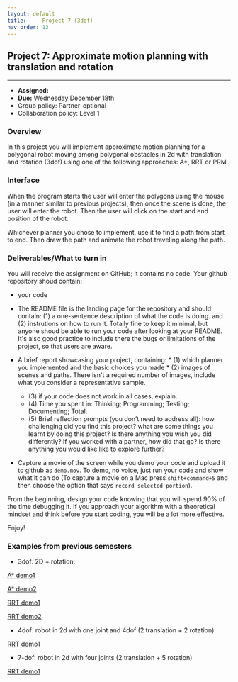 ```yaml
---
layout: default 
title: ----Project 7 (3dof)
nav_order: 13
---
```




## Project 7:  Approximate motion planning with translation and rotation 


*** 
* __Assigned:__ 
* __Due:__  Wednesday December 18th
* Group policy: Partner-optional 
* Collaboration policy: Level 1


### Overview

In this project you will implement approximate motion planning for a
polygonal robot moving among polygonal obstacles in 2d with
translation and rotation (3dof) using one of the following approaches:
A*, RRT or PRM .


### Interface 

When the program starts the user will enter the polygons using the
mouse (in a manner similar to previous projects), then once the scene
is done, the user will enter the robot. Then the user will click on
the start and end position of the robot.

Whichever planner you chose to implement, use it to find a path from
start to end.  Then draw the path and animate the robot traveling
along the path.





### Deliverables/What to turn in

You will receive the assignment on GitHub; it contains no code. Your github repository shoud contain:

* your code 

* The README file is the landing page for the repository and should
contain: (1) a one-sentence description of what the code is doing. and
(2) instrutions on how to run it. Totally fine to keep it minimal, but
anyone shoud be able to run your code after looking at your
README. It's also good practice to include there the bugs or
limitations of the project, so that users are aware.

* A brief report showcasing your project, containing:
    	* (1) which planner you implemented and the basic choices you made 
    	* (2) images of scenes and paths.  There isn't a required number of images, include what you consider a representative sample. 
	* (3) if your code does not work in all cases, explain.
	* (4) Time you spent in: Thinking; Programming; Testing; Documenting; Total.
	* (5) Brief reflection prompts (you don’t need to address all): how
challenging did you find this project? what are some things you learnt
by doing this project? Is there anything you wish you did differently?
If you worked with a partner, how did that go? Is there anything you would like  like to
explore further?

* Capture a movie of the screen while you demo your code and upload it
  to github as `demo.mov`. To demo, no voice, just run your code and
  show what it can do (To capture a movie on a Mac press
  `shift+command+5` and then choose the option that says `record
  selected portion`).


From the beginning, design your code knowing that you will spend 90%
of the time debugging it. If you approach your algorithm with a
theoretical mindset and think before you start coding, you will be a
lot more effective.

Enjoy! 

### Examples from previous semesters

* 3dof: 2D + rotation:
  
<a href="https://tildesites.bowdoin.edu/~ltoma/teaching/cs3250-CompGeom/demos/planning/demo-annadanielle.mov">A* demo1</a>

<a href="https://tildesites.bowdoin.edu/~ltoma/teaching/cs3250-CompGeom/demos/planning/demo-caspian.mov">A* demo2</a> 

<a href="https://tildesites.bowdoin.edu/~ltoma/teaching/cs3250-CompGeom/demos/planning/demo-kevinwill_rrt1.mov">RRT demo1</a> 

<a href="https://tildesites.bowdoin.edu/~ltoma/teaching/cs3250-CompGeom/demos/planning/demo-kevinwill_rrt2.mov">RRT demo2</a>

* 4dof: robot in 2d with one joint and 4dof (2 translation + 2 rotation)

<a href="https://tildesites.bowdoin.edu/~ltoma/teaching/cs3250-CompGeom/demos/planning/demo-rrt-joints-danielbrian.mov">RRT demo1</a> 

* 7-dof: robot in 2d with four joints (2 translation + 5 rotation)

<a href="https://tildesites.bowdoin.edu/~ltoma/teaching/cs3250-CompGeom/demos/planning/demo-rrt-fold-danielbrian.mov">RRT demo1</a> 
